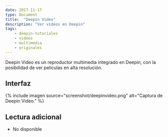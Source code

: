 ```yaml
---
date: 2017-11-17
type: Document
title:  "Deepin Video"
description: "Ver vídeos en Deepin"
tags:
    - deepin-tutoriales
    - videos
    - multimedia
    - originales
---
```


Deepin Video es un reproductor multimedia integrado en Deepin, con la posibilidad de ver películas en alta resolución.

## Interfaz
{% include imagen source="screenshot/deepinvideo.png" alt="Captura de Deepin Video." %}

## Lectura adicional
* No disponible

